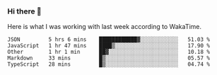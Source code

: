 ### Hi there 👋

Here is what I was working with last week according to WakaTime. 
<!--START_SECTION:waka-->
```text
JSON         5 hrs 6 mins    ████████████▓░░░░░░░░░░░░   51.03 % 
JavaScript   1 hr 47 mins    ████▒░░░░░░░░░░░░░░░░░░░░   17.90 % 
Other        1 hr 1 min      ██▓░░░░░░░░░░░░░░░░░░░░░░   10.18 % 
Markdown     33 mins         █▒░░░░░░░░░░░░░░░░░░░░░░░   05.57 % 
TypeScript   28 mins         █▒░░░░░░░░░░░░░░░░░░░░░░░   04.74 % 
```
<!--END_SECTION:waka-->

<!--
**keithort/keithort** is a ✨ _special_ ✨ repository because its `README.md` (this file) appears on your GitHub profile.

Here are some ideas to get you started:

- 🔭 I’m currently working on ...
- 🌱 I’m currently learning ...
- 👯 I’m looking to collaborate on ...
- 🤔 I’m looking for help with ...
- 💬 Ask me about ...
- 📫 How to reach me: ...
- 😄 Pronouns: ...
- ⚡ Fun fact: ...
-->
